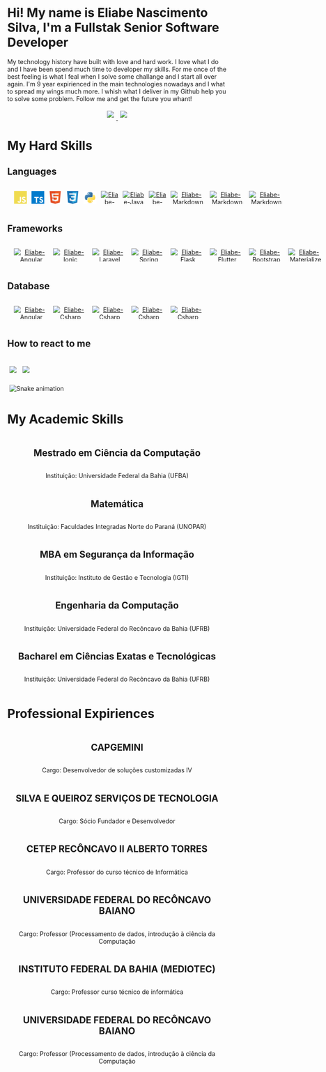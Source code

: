 # Hi! My name is Eliabe Nascimento Silva, I'm a Fullstak Senior Software Developer

My technology history have built with love and hard work. I love what I do and I have been spend much time to developer my skills. For me once of the best feeling is what I feal when I solve some challange and I start all over again. I'm 9 year expirienced in the main technologies nowadays and I what to spread my wings much more. I whish what I deliver in my Github help you to solve some problem. Follow me and get the future you whant!

<div align="center" style="display: grid; grid-template-rows: auto auto auto; ">
  <a href="https://github.com/SilvaEngComp">
  <img height="180em" src="https://github-readme-stats.vercel.app/api?username=SilvaEngComp&show_icons=true&theme=dracula&include_all_commits=true&count_private=true"/>
  <img height="180em" src="https://github-readme-stats.vercel.app/api/top-langs/?username=SilvaEngComp&layout=compact&langs_count=7&theme=dracula"/>
</a>
</div>

# My Hard Skills

## Languages

<div align="center" style="display: grid; grid-template-rows: auto auto auto; grid-template-columns: auto">
<a href="https://github.com/SilvaEngComp" style="margin:10px; display:flex">
  <img align="center" alt="Eliabe-Js" height="30" width="40" src="https://raw.githubusercontent.com/devicons/devicon/master/icons/javascript/javascript-plain.svg">

  <img align="center" alt="Eliabe-Ts" height="30" width="40" src="https://raw.githubusercontent.com/devicons/devicon/master/icons/typescript/typescript-plain.svg">

  <img align="center" alt="Eliabe-HTML" height="30" width="40" src="https://raw.githubusercontent.com/devicons/devicon/master/icons/html5/html5-original.svg">

  <img align="center" alt="Eliabe-CSS" height="30" width="40" src="https://raw.githubusercontent.com/devicons/devicon/master/icons/css3/css3-original.svg">

  <img align="center" alt="Eliabe-Python" height="30" width="40" src="https://raw.githubusercontent.com/devicons/devicon/master/icons/python/python-original.svg">

  <img align="center" alt="Eliabe-Python" height="30" width="40" src="https://raw.githubusercontent.com/isocpp/logos/master/cpp_logo.png">

  <img align="center" alt="Eliabe-Java" height="30" width="50" src="https://img.shields.io/badge/Java-ED8B00?style=for-the-badge&logo=java&logoColor=white">
  
   <img align="center" alt="Eliabe-PHP" height="30" width="40" src="https://img.shields.io/badge/PHP-777BB4?style=for-the-badge&logo=php&logoColor=white">

<img align="center" alt="Eliabe-Markdown" height="30" width="80" src="https://img.shields.io/badge/Markdown-000000?style=for-the-badge&logo=markdown&logoColor=white">

<img align="center" alt="Eliabe-Markdown" height="30" width="80" src="https://img.shields.io/badge/Dart-0175C2?style=for-the-badge&logo=dart&logoColor=white">

<img align="center" alt="Eliabe-Markdown" height="30" width="80" src="https://img.shields.io/badge/Android-3DDC84?style=for-the-badge&logo=android&logoColor=white">

</a>
  </div>

## Frameworks

<div align="center" style="display: grid; grid-template-rows: auto auto auto; grid-template-columns: auto">
<a href="https://github.com/SilvaEngComp" style="margin:10px; display:flex">
  <img align="center" alt="Eliabe-Angular" height="30" width="80" src="https://img.shields.io/badge/Angular-DD0031?style=for-the-badge&logo=angular&logoColor=white">

<img align="center" alt="Eliabe-Ionic" height="30" width="80" src="https://img.shields.io/badge/Ionic-3880FF?style=for-the-badge&logo=ionic&logoColor=white">

<img align="center" alt="Eliabe-Laravel" height="30" width="80" src="https://img.shields.io/badge/Laravel-FF2D20?style=for-the-badge&logo=laravel&logoColor=white">

<img align="center" alt="Eliabe-Spring" height="30" width="80" src="https://img.shields.io/badge/Spring-6DB33F?style=for-the-badge&logo=spring&logoColor=white">

<img align="center" alt="Eliabe-Flask" height="30" width="80" src="https://img.shields.io/badge/Flask-000000?style=for-the-badge&logo=flask&logoColor=white">

<img align="center" alt="Eliabe-Flutter" height="30" width="80" src="https://img.shields.io/badge/Flutter-02569B?style=for-the-badge&logo=flutter&logoColor=white">

<img align="center" alt="Eliabe-Bootstrap" height="30" width="80" src="https://img.shields.io/badge/Bootstrap-563D7C?style=for-the-badge&logo=bootstrap&logoColor=white">

<img align="center" alt="Eliabe-Materializecss" height="30" width="80" src="https://seeklogo.com/images/M/materialize-logo-0FCAD8A6F8-seeklogo.com.png">

<img align="center" alt="Eliabe-Materializecss" height="30" width="80" src="https://img.shields.io/badge/Capacitor-119EFF?style=for-the-badge&logo=Capacitor&logoColor=white">

<img align="center" alt="Eliabe-Materializecss" height="30" width="80" src="https://img.shields.io/badge/Cordova-35434F?style=for-the-badge&logo=apache-cordova&logoColor=E8E8E8">
</a>
  </div>

## Database

<div align="center" style="display: grid; grid-template-rows: auto auto auto; grid-template-columns: auto">
<a href="https://github.com/SilvaEngComp" style="margin:10px; display:flex">
  <img align="center" alt="Eliabe-Angular" height="30" width="80" src="https://img.shields.io/badge/MySQL-00000F?style=for-the-badge&logo=mysql&logoColor=white">

<img align="center" alt="Eliabe-Csharp" height="30" width="80" src="https://img.shields.io/badge/PostgreSQL-316192?style=for-the-badge&logo=postgresql&logoColor=white">

<img align="center" alt="Eliabe-Csharp" height="30" width="80" src="https://img.shields.io/badge/MongoDB-4EA94B?style=for-the-badge&logo=mongodb&logoColor=white">

<img align="center" alt="Eliabe-Csharp" height="30" width="80" src="https://img.shields.io/badge/Spring-6DB33F?style=for-the-badge&logo=spring&logoColor=white">

<img align="center" alt="Eliabe-Csharp" height="30" width="80" src="https://img.shields.io/badge/SQLite-07405E?style=for-the-badge&logo=sqlite&logoColor=white">

</a>
  </div>

## How to react to me

<div>
<br>
  <a href = "mailto:contatoSilvaEngComp@gmail.com"><img src="https://img.shields.io/badge/-Gmail-%23333?style=for-the-badge&logo=gmail&logoColor=white" target="_blank"></a>
  <a href="https://www.linkedin.com/in/eliabe-nascimento-silva-08093779/" target="_blank"><img src="https://img.shields.io/badge/-LinkedIn-%230077B5?style=for-the-badge&logo=linkedin&logoColor=white" target="_blank"></a>

  ![Snake animation](https://github.com/SilvaEngComp/SilvaEngComp/blob/output/github-contribution-grid-snake.svg)

</div>

# My Academic Skills

<div align="center" style="display: grid; grid-template-rows: auto auto auto; grid-template-columns: auto">

## Mestrado em Ciência da Computação

Instituição: Universidade Federal da Bahia (UFBA)

## Matemática

Instituição: Faculdades Integradas Norte do Paraná (UNOPAR)

## MBA em Segurança da Informação

Instituição: Instituto de Gestão e Tecnologia (IGTI)

## Engenharia da Computação

Instituição: Universidade Federal do Recôncavo da Bahia (UFRB)

## Bacharel em Ciências Exatas e Tecnológicas

Instituição: Universidade Federal do Recôncavo da Bahia (UFRB)
</div>

# Professional Expiriences

<div align="center" style="display: grid; grid-template-rows: auto auto auto; grid-template-columns: auto">

## CAPGEMINI

Cargo: Desenvolvedor de soluções customizadas IV

## SILVA E QUEIROZ SERVIÇOS DE TECNOLOGIA

Cargo: Sócio Fundador e Desenvolvedor

## CETEP RECÔNCAVO II ALBERTO TORRES

Cargo: Professor do curso técnico de Informática

## UNIVERSIDADE FEDERAL DO RECÔNCAVO BAIANO

Cargo: Professor (Processamento de dados, introdução à ciência da
Computação

## INSTITUTO FEDERAL DA BAHIA (MEDIOTEC)

Cargo: Professor curso técnico de informática

## UNIVERSIDADE FEDERAL DO RECÔNCAVO BAIANO

Cargo: Professor (Processamento de dados, introdução à ciência da
Computação

</div>

<style>

img{
    margin:5px;
}

</style>
